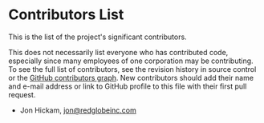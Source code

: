 # Contributors List
	

This is the list of the project's significant contributors.

This does not necessarily list everyone who has contributed code, especially
since many employees of one corporation may be contributing. To see the full
list of contributors, see the revision history in source control or the [GitHub
contributors
graph](https://github.com/Ed-Fi-Exchange-OSS/data-validation-extension/graphs/contributors).
New contributors should add their name and e-mail address or link to GitHub
profile to this file with their first pull request.

* Jon Hickam, jon@redglobeinc.com